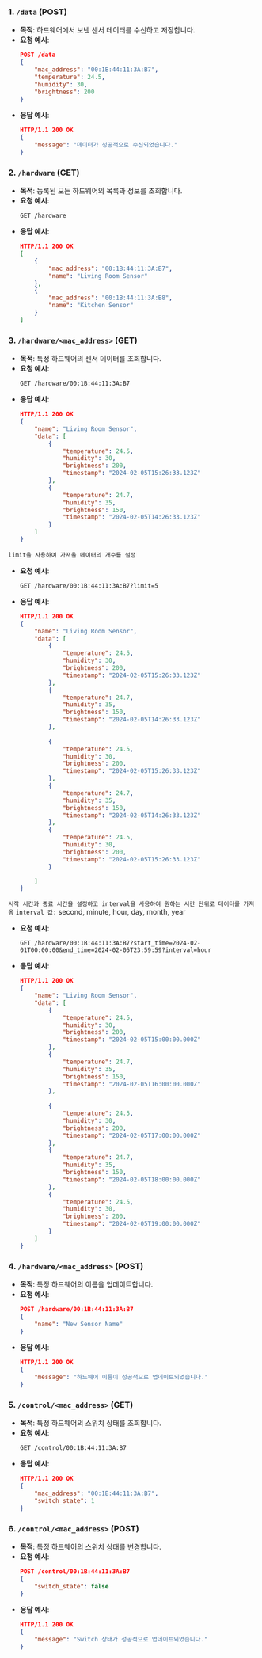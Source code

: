 ### 1. `/data` (POST)

- **목적**: 하드웨어에서 보낸 센서 데이터를 수신하고 저장합니다.
- **요청 예시**:
  ```json
  POST /data
  {
      "mac_address": "00:1B:44:11:3A:B7",
      "temperature": 24.5,
      "humidity": 30,
      "brightness": 200
  }
  ```
- **응답 예시**:
  ```json
  HTTP/1.1 200 OK
  {
      "message": "데이터가 성공적으로 수신되었습니다."
  }
  ```

### 2. `/hardware` (GET)

- **목적**: 등록된 모든 하드웨어의 목록과 정보를 조회합니다.
- **요청 예시**:
  ```http
  GET /hardware
  ```
- **응답 예시**:
  ```json
  HTTP/1.1 200 OK
  [
      {
          "mac_address": "00:1B:44:11:3A:B7",
          "name": "Living Room Sensor"
      },
      {
          "mac_address": "00:1B:44:11:3A:B8",
          "name": "Kitchen Sensor"
      }
  ]
  ```

### 3. `/hardware/<mac_address>` (GET)

- **목적**: 특정 하드웨어의 센서 데이터를 조회합니다.
- **요청 예시**:
  ```http
  GET /hardware/00:1B:44:11:3A:B7
  ```
- **응답 예시**:
  ```json
  HTTP/1.1 200 OK
  {
      "name": "Living Room Sensor",
      "data": [
          {
              "temperature": 24.5,
              "humidity": 30,
              "brightness": 200,
              "timestamp": "2024-02-05T15:26:33.123Z"
          },
          {
              "temperature": 24.7,
              "humidity": 35,
              "brightness": 150,
              "timestamp": "2024-02-05T14:26:33.123Z"
          }
      ]
  }
  ```
`limit을 사용하여 가져올 데이터의 개수를 설정`
- **요청 예시**:
  ```http
  GET /hardware/00:1B:44:11:3A:B7?limit=5
  ```
- **응답 예시**:
  ```json
  HTTP/1.1 200 OK
  {
      "name": "Living Room Sensor",
      "data": [
          {
              "temperature": 24.5,
              "humidity": 30,
              "brightness": 200,
              "timestamp": "2024-02-05T15:26:33.123Z"
          },
          {
              "temperature": 24.7,
              "humidity": 35,
              "brightness": 150,
              "timestamp": "2024-02-05T14:26:33.123Z"
          },
          
          {
              "temperature": 24.5,
              "humidity": 30,
              "brightness": 200,
              "timestamp": "2024-02-05T15:26:33.123Z"
          },
          {
              "temperature": 24.7,
              "humidity": 35,
              "brightness": 150,
              "timestamp": "2024-02-05T14:26:33.123Z"
          },
          {
              "temperature": 24.5,
              "humidity": 30,
              "brightness": 200,
              "timestamp": "2024-02-05T15:26:33.123Z"
          }

      ]
  }
  ```
`시작 시간과 종료 시간을 설정하고 interval을 사용하여 원하는 시간 단위로 데이터를 가져옴`
`interval 값:` second, minute, hour, day, month, year
- **요청 예시**:
  ```http
  GET /hardware/00:1B:44:11:3A:B7?start_time=2024-02-01T00:00:00&end_time=2024-02-05T23:59:59?interval=hour
  ```
- **응답 예시**:
  ```json
  HTTP/1.1 200 OK
  {
      "name": "Living Room Sensor",
      "data": [
          {
              "temperature": 24.5,
              "humidity": 30,
              "brightness": 200,
              "timestamp": "2024-02-05T15:00:00.000Z"
          },
          {
              "temperature": 24.7,
              "humidity": 35,
              "brightness": 150,
              "timestamp": "2024-02-05T16:00:00.000Z"
          },
          
          {
              "temperature": 24.5,
              "humidity": 30,
              "brightness": 200,
              "timestamp": "2024-02-05T17:00:00.000Z"
          },
          {
              "temperature": 24.7,
              "humidity": 35,
              "brightness": 150,
              "timestamp": "2024-02-05T18:00:00.000Z"
          },
          {
              "temperature": 24.5,
              "humidity": 30,
              "brightness": 200,
              "timestamp": "2024-02-05T19:00:00.000Z"
          }
      ]
  }
  ```


### 4. `/hardware/<mac_address>` (POST)

- **목적**: 특정 하드웨어의 이름을 업데이트합니다.
- **요청 예시**:
  ```json
  POST /hardware/00:1B:44:11:3A:B7
  {
      "name": "New Sensor Name"
  }
  ```
- **응답 예시**:
  ```json
  HTTP/1.1 200 OK
  {
      "message": "하드웨어 이름이 성공적으로 업데이트되었습니다."
  }
  ```

### 5. `/control/<mac_address>` (GET)

- **목적**: 특정 하드웨어의 스위치 상태를 조회합니다.
- **요청 예시**:
  ```http
  GET /control/00:1B:44:11:3A:B7
  ```
- **응답 예시**:
  ```json
  HTTP/1.1 200 OK
  {
      "mac_address": "00:1B:44:11:3A:B7",
      "switch_state": 1
  }
  ```

### 6. `/control/<mac_address>` (POST)

- **목적**: 특정 하드웨어의 스위치 상태를 변경합니다.
- **요청 예시**:
  ```json
  POST /control/00:1B:44:11:3A:B7
  {
      "switch_state": false
  }
  ```
- **응답 예시**:
  ```json
  HTTP/1.1 200 OK
  {
      "message": "Switch 상태가 성공적으로 업데이트되었습니다."
  }
  ```